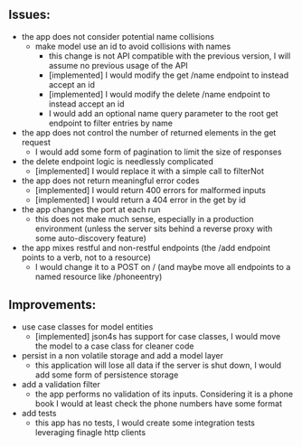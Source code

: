 ## Issues:                                                                                                                                                     
 - the app does not consider potential name collisions                                                                                                      
   - make model use an id to avoid collisions with names                                                                                                    
     - this change is not API compatible with the previous version, I will assume no previous usage of the API                                              
     - [implemented] I would modify the get /name endpoint to instead accept an id                                                                          
     - [implemented] I would modify the delete /name endpoint to instead accept an id                                                                       
     - I would add an optional name query parameter to the root get endpoint to filter entries by name                                                      
 - the app does not control the number of returned elements in the get request                                                                              
   - I would add some form of pagination to limit the size of responses                                                                                     
 - the delete endpoint logic is needlessly complicated                                                                                                      
   - [implemented] I would replace it with a simple call to filterNot                                                                                       
 - the app does not return meaningful error codes                                                                                                           
   - [implemented] I would return 400 errors for malformed inputs                                                                                           
   - [implemented] I would return a 404 error in the get by id                                                                                              
 - the app changes the port at each run                                                                                                                     
   - this does not make much sense, especially in a production environment (unless the server sits behind a reverse proxy with some auto-discovery feature) 
 - the app mixes restful and non-restful endpoints (the /add endpoint points to a verb, not to a resource)                                                  
   - I would change it to a POST on / (and maybe move all endpoints to a named resource like /phoneentry)                                                   

## Improvements:                                                                                                                                               
 - use case classes for model entities                                                                                                                      
   - [implemented] json4s has support for case classes, I would move the model to a case class for cleaner code                                             
 - persist in a non volatile storage and add a model layer                                                                                                  
   - this application will lose all data if the server is shut down, I would add some form of persistence storage                                           
 - add a validation filter                                                                                                                                  
   - the app performs no validation of its inputs. Considering it is a phone book I would at least check the phone numbers have some format                 
 - add tests                                                                                                                                                
   - this app has no tests, I would create some integration tests leveraging finagle http clients                                                           